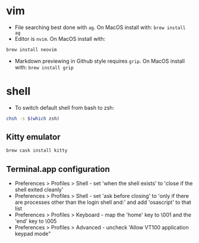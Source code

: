 # vim
* File searching best done with `ag`. On MacOS install with: `brew install ag`
* Editor is `nvim`. On MacOS install with:
```zsh
brew install neovim
```
* Markdown previewing in Github style requires `grip`. On MacOS install with: `brew install grip`

# shell
* To switch default shell from bash to zsh:
```bash
chsh -s $(which zsh)
```

## Kitty emulator
```zsh
brew cask install kitty
```

## Terminal.app configuration
* Preferences > Profiles > Shell - set 'when the shell exists' to 'close if
  the shell exited cleanly'
* Preferences > Profiles > Shell - set 'ask before closing' to 'only if there
  are processes other than the login shell and:' and add 'osascript' to that
  list
* Preferences > Profiles > Keyboard - map the 'home' key to \001 and the 'end'
  key to \005
* Preferences > Profiles > Advanced - uncheck 'Allow VT100 application keypad
  mode"

